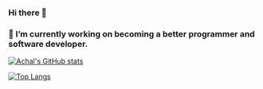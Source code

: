 ### Hi there 👋
### 🔭 I’m currently working on becoming a better programmer and software developer.
[![Achal's GitHub stats](https://github-readme-stats.vercel.app/api?username=jainachal03&count_private=true&theme=tokyonight)](https://github.com/jainachal03/github-readme-stats)

[![Top Langs](https://github-readme-stats.vercel.app/api/top-langs/?username=anuraghazra&layout=compact)](https://github.com/anuraghazra/github-readme-stats)



<!--
**jainachal03/jainachal03** is a ✨ _special_ ✨ repository because its `README.md` (this file) appears on your GitHub profile.

Here are some ideas to get you started:

- 🔭 I’m currently working on becoming a better programmer
- 🌱 I’m currently learning 
- 👯 I’m looking to collaborate on ...
- 🤔 I’m looking for help with ...
- 💬 Ask me about ...
- 📫 How to reach me: ...
- 😄 Pronouns: ...
- ⚡ Fun fact: ...
-->

